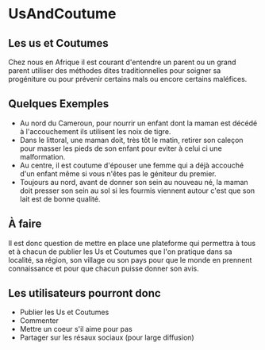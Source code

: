 # UsAndCoutume
Les us et Coutumes
------------------
Chez nous en Afrique il est courant d'entendre un parent ou un grand parent utiliser des méthodes dites traditionnelles pour soigner sa progéniture ou pour prévenir certains mals ou encore certains maléfices.

Quelques Exemples
-----------------
- Au nord du Cameroun, pour nourrir un enfant dont la maman est décédé à l'accouchement ils utilisent les noix de tigre.
- Dans le littoral, une maman doit, très tôt le matin, retirer son caleçon pour masser les pieds de son enfant pour eviter à celui ci une malformation.
- Au centre, il est coutume d'épouser une femme qui a déjà accouché d'un enfant même si vous n'êtes pas le géniteur du premier.
- Toujours au nord, avant de donner son sein au nouveau né, la maman doit presser son sein au sol si les fourmis viennent autour c'est que son lait est de bonne qualité.

À faire
-------
Il est donc question de mettre en place une plateforme qui permettra à tous et à chacun de publier les Us et Coutumes que l'on pratique dans sa localité, sa région, son village ou son pays pour que le monde en prennent connaissance et pour que chacun puisse donner son avis.

Les utilisateurs pourront donc
------------------------------
- Publier les Us et Coutumes
- Commenter
- Mettre un coeur s'il aime pour pas
- Partager sur les résaux sociaux (pour large diffusion)
